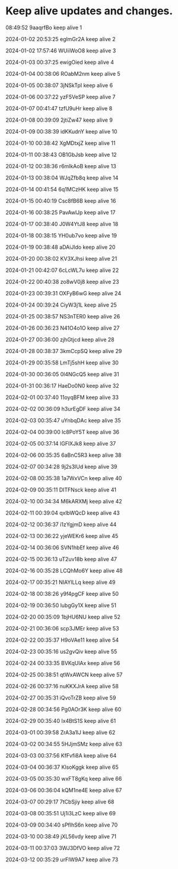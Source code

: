 # Keep alive updates and changes.

08:49:52 9aaqrfBo  keep alive 1

2024-01-02 20:53:25 eglmGr2A  keep alive 2

2024-01-02 17:57:46 WUiiWoO8  keep alive 3

2024-01-03 00:37:25 ewigOied  keep alive 4

2024-01-04 00:38:06 ROabM2nm  keep alive 5

2024-01-05 00:38:07 3jNSkTpI  keep alive 6

2024-01-06 00:37:22 yzF5VeSP  keep alive 7

2024-01-07 00:41:47 tzfU9uHr  keep alive 8

2024-01-08 00:39:09 2jtiZw47  keep alive 9

2024-01-09 00:38:39 idKKudnY  keep alive 10

2024-01-10 00:38:42 XgMDtxjZ  keep alive 11

2024-01-11 00:38:43 OB1GbJsb  keep alive 12

2024-01-12 00:38:36 r6mlkAoB  keep alive 13

2024-01-13 00:38:04 WJqZfb8q  keep alive 14

2024-01-14 00:41:54 6q1MCzHK  keep alive 15

2024-01-15 00:40:19 Csc8fB6B  keep alive 16

2024-01-16 00:38:25 PavAwlJp  keep alive 17

2024-01-17 00:38:40 J0W4YtJ8  keep alive 18

2024-01-18 00:38:15 YH0ub7vo  keep alive 19

2024-01-19 00:38:48 aDAiJldo  keep alive 20

2024-01-20 00:38:02 KV3XJhsi  keep alive 21

2024-01-21 00:42:07 6cLcWL7u  keep alive 22

2024-01-22 00:40:38 zo8wV0j8  keep alive 23

2024-01-23 00:39:31 OXFyB6wG  keep alive 24

2024-01-24 00:39:24 CiyW3j1L  keep alive 25

2024-01-25 00:38:57 NS3nTER0  keep alive 26

2024-01-26 00:36:23 N41O4o1O  keep alive 27

2024-01-27 00:36:00 zjhGtjcd  keep alive 28

2024-01-28 00:38:37 3kmCcpSQ  keep alive 29

2024-01-29 00:35:58 LmTj5shH  keep alive 30

2024-01-30 00:36:05 0l4NGcQ5  keep alive 31

2024-01-31 00:36:17 HaeDo0N0  keep alive 32

2024-02-01 00:37:40 11oyqBFM  keep alive 33

2024-02-02 00:36:09 h3urEgDF  keep alive 34

2024-02-03 00:35:47 uYnbqDAc  keep alive 35

2024-02-04 00:39:00 lc8PoY5T  keep alive 36

2024-02-05 00:37:14 lGFlXJk8  keep alive 37

2024-02-06 00:35:35 6aBnC5R3  keep alive 38

2024-02-07 00:34:28 9j2s3lUd  keep alive 39

2024-02-08 00:35:38 1a7WxVCn  keep alive 40

2024-02-09 00:35:11 DITFNsck  keep alive 41

2024-02-10 00:34:34 M6kARXMj  keep alive 42

2024-02-11 00:39:04 qxlbWQcD  keep alive 43

2024-02-12 00:36:37 i1zYgjmD  keep alive 44

2024-02-13 00:36:22 yjeWEKr6  keep alive 45

2024-02-14 00:36:06 SVN1hbEf  keep alive 46

2024-02-15 00:36:13 uT2uv18b  keep alive 47

2024-02-16 00:35:28 LCQhMo6Y  keep alive 48

2024-02-17 00:35:21 NIAYlLLq  keep alive 49

2024-02-18 00:38:26 y9f4pgCF  keep alive 50

2024-02-19 00:36:50 lubgGy1X  keep alive 51

2024-02-20 00:35:09 1bjHU6NU  keep alive 52

2024-02-21 00:36:06 scp3JMEr  keep alive 53

2024-02-22 00:35:37 H9oVAe11  keep alive 54

2024-02-23 00:35:16 us2gvQiv  keep alive 55

2024-02-24 00:33:35 BVKqUlAx  keep alive 56

2024-02-25 00:38:51 qtWxAWCN  keep alive 57

2024-02-26 00:37:16 nuKKXJrA  keep alive 58

2024-02-27 00:35:31 iQvoTrZB  keep alive 59

2024-02-28 00:34:56 Pg0AOr3K  keep alive 60

2024-02-29 00:35:40 Ix4BtS1S  keep alive 61

2024-03-01 00:39:58 ZrA3a1lJ  keep alive 62

2024-03-02 00:34:55 5HJjmSMz  keep alive 63

2024-03-03 00:37:56 KfFvfi8A  keep alive 64

2024-03-04 00:36:37 KlsoKggk  keep alive 65

2024-03-05 00:35:30 wxFT8gKq  keep alive 66

2024-03-06 00:36:04 kQM1ne4E  keep alive 67

2024-03-07 00:29:17 7tCbSjiy  keep alive 68

2024-03-08 00:35:51 Uj1i3LzC  keep alive 69

2024-03-09 00:34:40 sPflhS6n  keep alive 70

2024-03-10 00:38:49 jXL56vdy  keep alive 71

2024-03-11 00:37:03 3WJ3DfVO  keep alive 72

2024-03-12 00:35:29 urFlW9A7  keep alive 73
